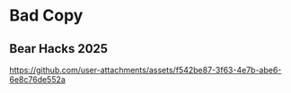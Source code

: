 # Bad Copy

## Bear Hacks 2025

https://github.com/user-attachments/assets/f542be87-3f63-4e7b-abe6-6e8c76de552a

